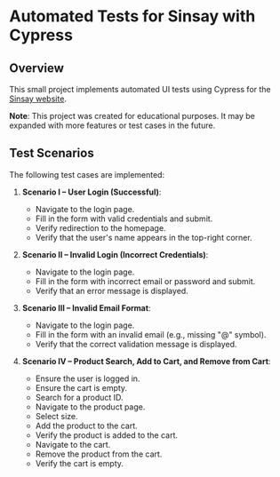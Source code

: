 # Automated Tests for Sinsay with Cypress

## Overview
This small project implements automated UI tests using Cypress for the [Sinsay website](https://www.sinsay.com/pl/pl/).

**Note**: This project was created for educational purposes. It may be expanded with more features or test cases in the future.

## Test Scenarios
The following test cases are implemented:

1. **Scenario I – User Login (Successful)**:
   - Navigate to the login page.
   - Fill in the form with valid credentials and submit.
   - Verify redirection to the homepage.
   - Verify that the user's name appears in the top-right corner.

2. **Scenario II – Invalid Login (Incorrect Credentials)**:
   - Navigate to the login page.
   - Fill in the form with incorrect email or password and submit.
   - Verify that an error message is displayed.

3. **Scenario III – Invalid Email Format**:
   - Navigate to the login page.
   - Fill in the form with an invalid email (e.g., missing "@" symbol).
   - Verify that the correct validation message is displayed.

4. **Scenario IV – Product Search, Add to Cart, and Remove from Cart**:
   - Ensure the user is logged in.
   - Ensure the cart is empty.
   - Search for a product ID.
   - Navigate to the product page.
   - Select size.
   - Add the product to the cart.
   - Verify the product is added to the cart.
   - Navigate to the cart.
   - Remove the product from the cart.
   - Verify the cart is empty.
